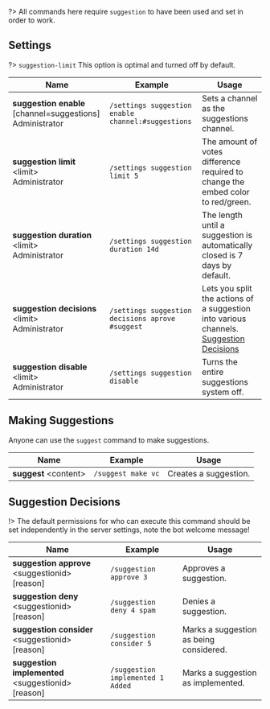 ?> All commands here require `suggestion` to have been used and set in order to work.

<!--![Suggestions](_images/suggestions.png ':size=75%')-->

## Settings

?> `suggestion-limit` This option is optimal and turned off by default.
<!-- tabs:start -->
<!-- tab:Slash Commands -->
Name              | Example           | Usage                                                                         
 ---------------- | ----------------- | -----------------------------------------------------------------------------                      
**suggestion enable** [channel=suggestions]<br><span class="user-permissions">Administrator</span> | `/settings suggestion enable channel:#suggestions` | Sets a channel as the suggestions channel.
**suggestion limit** \<limit><br><span class="user-permissions">Administrator</span> | `/settings suggestion limit 5` | The amount of votes difference required to change the embed color to red/green.
**suggestion duration** \<limit><br><span class="user-permissions">Administrator</span> | `/settings suggestion duration 14d` | The length until a suggestion is automatically closed is 7 days by default.
**suggestion decisions** \<limit><br><span class="user-permissions">Administrator</span> | `/settings suggestion decisions aprove #suggest` | Lets you split the actions of a suggestion into various channels. [Suggestion Decisions](https://docs.joink.xyz/#/suggestions?id=suggestion-decisions)
**suggestion disable** \<limit><br><span class="user-permissions">Administrator</span> | `/settings suggestion disable` | Turns the entire suggestions system off.
<!-- tabs:end -->

## Making Suggestions
<!-- tabs:start -->                                                    
<!-- tab:Slash Commands -->
Anyone can use the `suggest` command to make suggestions.

Name              | Example           | Usage                                                                         
 ---------------- | ----------------- | ----------------------------------------------------------------------------- 
**suggest** \<content> | `/suggest make vc`| Creates a suggestion.                                   
<!-- tabs:end -->

## Suggestion Decisions
<!-- tabs:start -->     
!> The default permissions for who can execute this command should be set independently in the server settings, note the bot welcome message!
<!-- tab:Slash Commands -->
Name              | Example           | Usage                                                                         
 ---------------- | ----------------- | ----------------------------------------------------------------------------- 
**suggestion approve** \<suggestionid> [reason] | `/suggestion approve 3` | Approves a suggestion.                    
**suggestion deny** \<suggestionid> [reason] | `/suggestion deny 4 spam` | Denies a suggestion.                       
**suggestion consider** \<suggestionid> [reason] | `/suggestion consider 5` | Marks a suggestion as being considered. 
**suggestion implemented** \<suggestionid> [reason] | `/suggestion implemented 1 Added` | Marks a suggestion as implemented.
<!-- tabs:end -->
